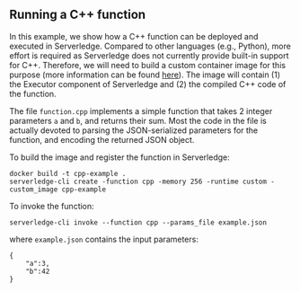 ## Running a C++ function

In this example, we show how a C++ function can be deployed and executed in
Serverledge. Compared to other languages (e.g., Python), more effort is required
as Serverledge does not currently provide built-in support for C++. Therefore,
we will need to build a custom container image for this purpose (more
information can be found [here](../../docs/custom_runtime.md)).
The image will contain (1) the Executor component of Serverledge and (2) the 
compiled C++ code of the function.

The file `function.cpp` implements a simple function that takes 2 integer
parameters `a` and `b`, and returns their sum.
Most the code in the file is actually devoted to parsing the JSON-serialized 
parameters for the function, and encoding the returned JSON object.

To build the image and register the function in Serverledge:

	docker build -t cpp-example .
	serverledge-cli create -function cpp -memory 256 -runtime custom -custom_image cpp-example 

To invoke the function:

	serverledge-cli invoke --function cpp --params_file example.json

where `example.json` contains the input parameters:

	{
		"a":3,
		"b":42
	}

